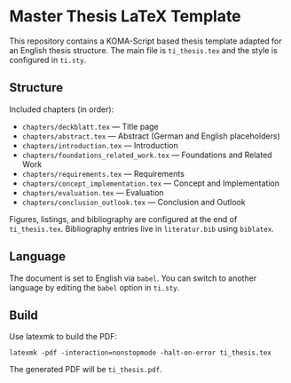 # Master Thesis LaTeX Template

This repository contains a KOMA-Script based thesis template adapted for an English thesis structure. The main file is `ti_thesis.tex` and the style is configured in `ti.sty`.

## Structure

Included chapters (in order):
- `chapters/deckblatt.tex` — Title page
- `chapters/abstract.tex` — Abstract (German and English placeholders)
- `chapters/introduction.tex` — Introduction
- `chapters/foundations_related_work.tex` — Foundations and Related Work
- `chapters/requirements.tex` — Requirements
- `chapters/concept_implementation.tex` — Concept and Implementation
- `chapters/evaluation.tex` — Evaluation
- `chapters/conclusion_outlook.tex` — Conclusion and Outlook

Figures, listings, and bibliography are configured at the end of `ti_thesis.tex`. Bibliography entries live in `literatur.bib` using `biblatex`.

## Language

The document is set to English via `babel`. You can switch to another language by editing the `babel` option in `ti.sty`.

## Build

Use latexmk to build the PDF:

```
latexmk -pdf -interaction=nonstopmode -halt-on-error ti_thesis.tex
```

The generated PDF will be `ti_thesis.pdf`.